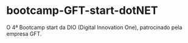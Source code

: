 # bootcamp-GFT-start-dotNET
O 4ª Bootcamp start da DIO (Digital Innovation One), patrocinado pela empresa GFT.
